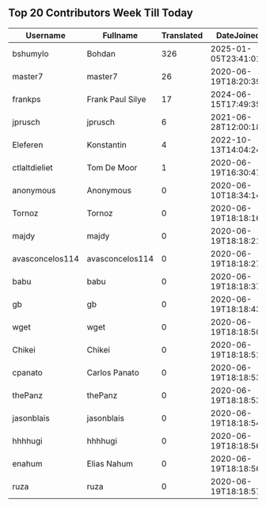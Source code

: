 ## Top 20 Contributors Week Till Today ##
|Username|Fullname|Translated|DateJoined|Language|
|--------|--------|----------|----------|-------|
|bshumylo|Bohdan|326|2025-01-05T23:41:01.|uk|
|master7|master7|26|2020-06-19T18:20:39.|pl|
|frankps|Frank Paul Silye|17|2024-06-15T17:49:35.|nb_NO|
|jprusch|jprusch|6|2021-06-28T12:00:18.|de|
|Eleferen|Konstantin|4|2022-10-13T14:04:24Z|ru|
|ctlaltdieliet|Tom De Moor|1|2020-06-19T16:30:47Z|nl|
|anonymous|Anonymous|0|2020-06-10T18:34:14.||
|Tornoz|Tornoz|0|2020-06-19T18:18:16.||
|majdy|majdy|0|2020-06-19T18:18:21.||
|avasconcelos114|avasconcelos114|0|2020-06-19T18:18:27Z||
|babu|babu|0|2020-06-19T18:18:37.||
|gb|gb|0|2020-06-19T18:18:43.||
|wget|wget|0|2020-06-19T18:18:50Z|ro|
|Chikei|Chikei|0|2020-06-19T18:18:51Z|zh_Hant|
|cpanato|Carlos Panato|0|2020-06-19T18:18:53Z||
|thePanz|thePanz|0|2020-06-19T18:18:53Z||
|jasonblais|jasonblais|0|2020-06-19T18:18:54Z||
|hhhhugi|hhhhugi|0|2020-06-19T18:18:56.||
|enahum|Elias  Nahum|0|2020-06-19T18:18:56Z|es|
|ruza|ruza|0|2020-06-19T18:18:57.||

